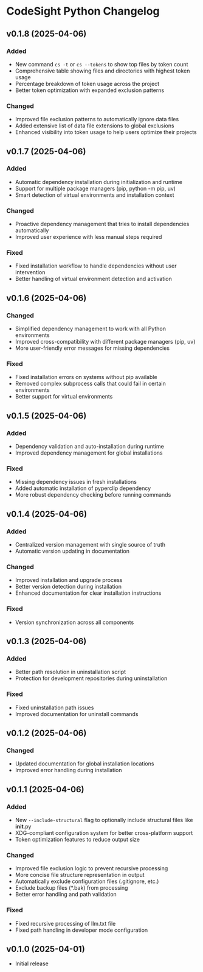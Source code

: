 # CodeSight Python Changelog

## v0.1.8 (2025-04-06)

### Added
- New command `cs -t` or `cs --tokens` to show top files by token count
- Comprehensive table showing files and directories with highest token usage
- Percentage breakdown of token usage across the project
- Better token optimization with expanded exclusion patterns

### Changed
- Improved file exclusion patterns to automatically ignore data files
- Added extensive list of data file extensions to global exclusions
- Enhanced visibility into token usage to help users optimize their projects

## v0.1.7 (2025-04-06)

### Added
- Automatic dependency installation during initialization and runtime
- Support for multiple package managers (pip, python -m pip, uv)
- Smart detection of virtual environments and installation context

### Changed
- Proactive dependency management that tries to install dependencies automatically
- Improved user experience with less manual steps required

### Fixed
- Fixed installation workflow to handle dependencies without user intervention
- Better handling of virtual environment detection and activation

## v0.1.6 (2025-04-06)

### Changed
- Simplified dependency management to work with all Python environments
- Improved cross-compatibility with different package managers (pip, uv)
- More user-friendly error messages for missing dependencies

### Fixed
- Fixed installation errors on systems without pip available
- Removed complex subprocess calls that could fail in certain environments
- Better support for virtual environments

## v0.1.5 (2025-04-06)

### Added
- Dependency validation and auto-installation during runtime
- Improved dependency management for global installations

### Fixed
- Missing dependency issues in fresh installations
- Added automatic installation of pyperclip dependency
- More robust dependency checking before running commands

## v0.1.4 (2025-04-06)

### Added
- Centralized version management with single source of truth
- Automatic version updating in documentation

### Changed
- Improved installation and upgrade process
- Better version detection during installation
- Enhanced documentation for clear installation instructions

### Fixed
- Version synchronization across all components

## v0.1.3 (2025-04-06)

### Added
- Better path resolution in uninstallation script
- Protection for development repositories during uninstallation

### Fixed
- Fixed uninstallation path issues
- Improved documentation for uninstall commands

## v0.1.2 (2025-04-06)

### Changed
- Updated documentation for global installation locations
- Improved error handling during installation

## v0.1.1 (2025-04-06)

### Added
- New `--include-structural` flag to optionally include structural files like __init__.py
- XDG-compliant configuration system for better cross-platform support
- Token optimization features to reduce output size

### Changed
- Improved file exclusion logic to prevent recursive processing
- More concise file structure representation in output
- Automatically exclude configuration files (.gitignore, etc.)
- Exclude backup files (*.bak) from processing
- Better error handling and path validation

### Fixed
- Fixed recursive processing of llm.txt file
- Fixed path handling in developer mode configuration

## v0.1.0 (2025-04-01)

- Initial release